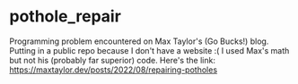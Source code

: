 # pothole_repair
Programming problem encountered on Max Taylor's (Go Bucks!) blog. Putting in a public repo because I don't have a website :(
I used Max's math but not his (probably far superior) code.
Here's the link: https://maxtaylor.dev/posts/2022/08/repairing-potholes
